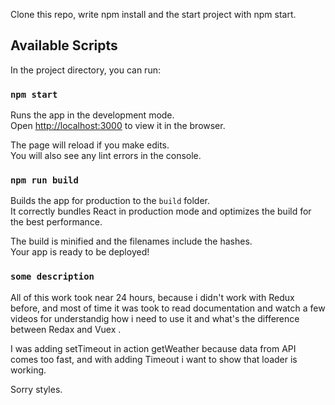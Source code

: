 
Clone this repo, write npm install and the start project with npm start.

## Available Scripts

In the project directory, you can run:

### `npm start`

Runs the app in the development mode.<br>
Open [http://localhost:3000](http://localhost:3000) to view it in the browser.

The page will reload if you make edits.<br>
You will also see any lint errors in the console.

### `npm run build`

Builds the app for production to the `build` folder.<br>
It correctly bundles React in production mode and optimizes the build for the best performance.

The build is minified and the filenames include the hashes.<br>
Your app is ready to be deployed!

### `some description`

All of this work took near 24 hours, because i didn't work with Redux before, and most of time it was took to read documentation and watch a few videos for understandig how i need to use it and what's the difference between Redax and Vuex .

I was adding setTimeout in action getWeather because data from API comes too fast, and with adding Timeout i want to show that loader is working.

Sorry styles.
